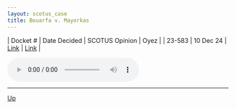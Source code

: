 ```yaml
---
layout: scotus_case
title: Bouarfa v. Mayorkas
---
```


| Docket # | Date Decided | SCOTUS Opinion | Oyez |
| 23-583 | 10 Dec 24 | [Link](https://www.supremecourt.gov/opinions/24pdf/604us1r03_3f14.pdf) | [Link](https://www.oyez.org/cases/2024/23-583) |

<audio controls>
   <source src='./resources/23-583.mp3' type='audio/mpeg'>
</audio>

<object data='./resources/23-583.pdf' type='application/pdf'></object>

---

[Up](./README.md)